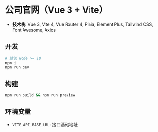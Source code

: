 # 公司官网（Vue 3 + Vite）

- **技术栈**: Vue 3, Vite 4, Vue Router 4, Pinia, Element Plus, Tailwind CSS, Font Awesome, Axios

## 开发

```bash
# 建议 Node >= 18
npm i
npm run dev
```

## 构建

```bash
npm run build && npm run preview
```

## 环境变量

- `VITE_API_BASE_URL`: 接口基础地址
